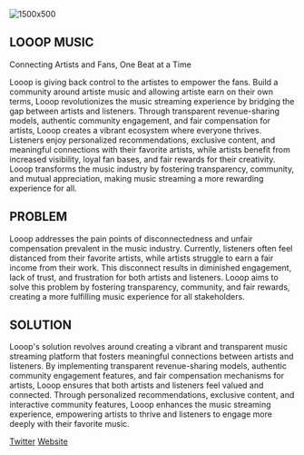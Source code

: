 ![1500x500](https://github.com/Looop-content-Dapp/LOOOP_MOBILE/assets/100144413/d4ecff13-4a8e-444b-bebe-780823a3651b)


## LOOOP MUSIC
Connecting Artists and Fans, One Beat at a Time

Looop is giving back control to the artistes to empower the fans. Build a community around artiste music and allowing artiste earn on their own terms, Looop revolutionizes the music streaming experience by bridging the gap between artists and listeners. Through transparent revenue-sharing models, authentic community engagement, and fair compensation for artists, Looop creates a vibrant ecosystem where everyone thrives. Listeners enjoy personalized recommendations, exclusive content, and meaningful connections with their favorite artists, while artists benefit from increased visibility, loyal fan bases, and fair rewards for their creativity. Looop transforms the music industry by fostering transparency, community, and mutual appreciation, making music streaming a more rewarding experience for all.

## PROBLEM

Looop addresses the pain points of disconnectedness and unfair compensation prevalent in the music industry. Currently, listeners often feel distanced from their favorite artists, while artists struggle to earn a fair income from their work. This disconnect results in diminished engagement, lack of trust, and frustration for both artists and listeners. Looop aims to solve this problem by fostering transparency, community, and fair rewards, creating a more fulfilling music experience for all stakeholders.

## SOLUTION

Looop's solution revolves around creating a vibrant and transparent music streaming platform that fosters meaningful connections between artists and listeners. By implementing transparent revenue-sharing models, authentic community engagement features, and fair compensation mechanisms for artists, Looop ensures that both artists and listeners feel valued and connected. Through personalized recommendations, exclusive content, and interactive community features, Looop enhances the music streaming experience, empowering artists to thrive and listeners to engage more deeply with their favorite music.


[Twitter](https://twitter.com/looop_music) [Website](www.looopmusic.xyz)